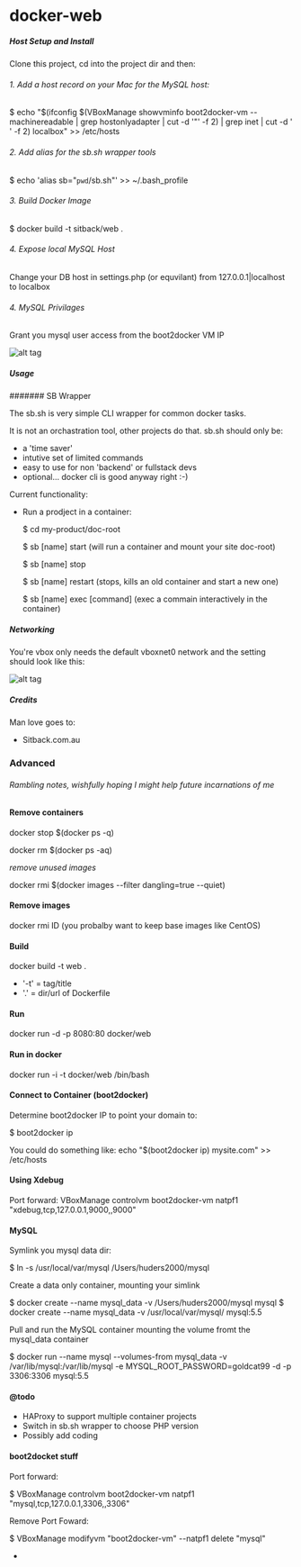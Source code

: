 docker-web
==========

##### Host Setup and Install

Clone this project, cd into the project dir and then:

###### 1. Add a host record on your Mac for the MySQL host:

$ echo "$(ifconfig $(VBoxManage showvminfo boot2docker-vm --machinereadable | grep hostonlyadapter | cut -d '"' -f 2) | grep inet | cut -d ' ' -f 2) localbox" >> /etc/hosts

###### 2. Add alias for the sb.sh wrapper tools

$ echo 'alias sb="`pwd`/sb.sh"' >> ~/.bash_profile

###### 3. Build Docker Image

$ docker build -t sitback/web .

###### 4. Expose local MySQL Host

Change your DB host in settings.php (or equvilant) from 127.0.0.1|localhost to localbox

###### 4. MySQL Privilages

Grant you mysql user access from the boot2docker VM IP


![alt tag](https://raw.github.com/paulhudson/docker-web/master/Docs/img/mysql-add-host.png)



##### Usage

####### SB Wrapper

The sb.sh is very simple CLI wrapper for common docker tasks. 

It is not an orchastration tool, other projects do that. sb.sh should only be:

- a 'time saver'
- intutive set of limited commands
- easy to use for non 'backend' or fullstack devs
- optional... docker cli is good anyway right :-)

Current functionality:

 - Run a prodject in a container:

 	$ cd my-product/doc-root

 	$ sb [name] start (will run a container and mount your site doc-root)

 	$ sb [name] stop

 	$ sb [name] restart (stops, kills an old container and start a new one)

 	$ sb [name] exec [command] (exec a commain interactively in the container)


##### Networking

You're vbox only needs the default vboxnet0 network and the setting should look like this:

![alt tag](https://raw.github.com/paulhudson/docker-web/master/Docs/img/vbox-network-settings.png)

##### Credits

Man love goes to:

- Sitback.com.au



### Advanced

###### Rambling notes, wishfully hoping I might help future incarnations of me

#### Remove containers

docker stop $(docker ps -q)

docker rm $(docker ps -aq)

*remove unused images*

docker rmi $(docker images --filter dangling=true --quiet)

#### Remove images
docker rmi ID  (you probalby want to keep base images like CentOS)

#### Build
docker build -t web .

- '-t' = tag/title
- '.' = dir/url of Dockerfile

#### Run

docker run -d -p 8080:80 docker/web

#### Run in docker

docker run -i -t docker/web /bin/bash

#### Connect to Container (boot2docker)

Determine boot2docker IP to point your domain to:

$ boot2docker ip

You could do something like:
echo "$(boot2docker ip) mysite.com" >> /etc/hosts

#### Using Xdebug

Port forward:
VBoxManage controlvm boot2docker-vm natpf1 "xdebug,tcp,127.0.0.1,9000,,9000"

#### MySQL

Symlink you mysql data dir:

$ ln -s /usr/local/var/mysql /Users/huders2000/mysql


Create a data only container, mounting your simlink

$ docker create --name mysql_data -v /Users/huders2000/mysql mysql
$ docker create --name mysql_data -v /usr/local/var/mysql/ mysql:5.5


Pull and run the MySQL container mounting the volume fromt the mysql_data container

$ docker run --name mysql --volumes-from mysql_data -v /var/lib/mysql:/var/lib/mysql -e MYSQL_ROOT_PASSWORD=goldcat99 -d -p 3306:3306 mysql:5.5


#### @todo
- HAProxy to support multiple container projects
- Switch in sb.sh wrapper to choose PHP version
- Possibly add coding 


#### boot2docket stuff


Port forward:

$ VBoxManage controlvm boot2docker-vm natpf1 "mysql,tcp,127.0.0.1,3306,,3306"


Remove Port Foward:
 
$ VBoxManage modifyvm "boot2docker-vm" --natpf1 delete "mysql"
 
 
 
 - 